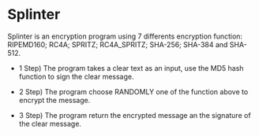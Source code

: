 # Splinter

Splinter is an encryption program using 7 differents encryption function: RIPEMD160; RC4A; SPRITZ; RC4A_SPRITZ; SHA-256; SHA-384 and
SHA-512.

- 1 Step) The program takes a clear text as an input, use the MD5 hash function to sign the clear message.

- 2 Step) The program choose RANDOMLY one of the function above to encrypt the message.

- 3 Step) The program return the encrypted message an the signature of the clear message.
